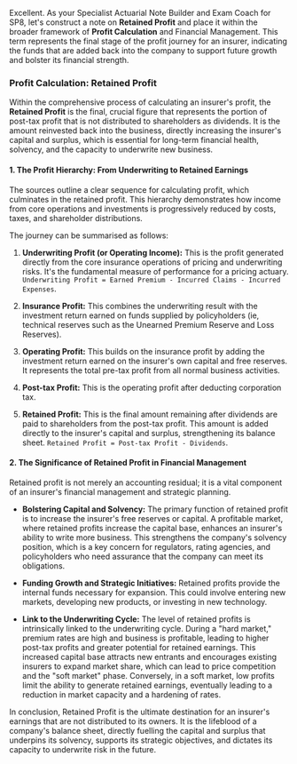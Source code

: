Excellent. As your Specialist Actuarial Note Builder and Exam Coach for SP8, let's construct a note on **Retained Profit** and place it within the broader framework of **Profit Calculation** and Financial Management. This term represents the final stage of the profit journey for an insurer, indicating the funds that are added back into the company to support future growth and bolster its financial strength.

### **Profit Calculation: Retained Profit**

Within the comprehensive process of calculating an insurer's profit, the **Retained Profit** is the final, crucial figure that represents the portion of post-tax profit that is not distributed to shareholders as dividends. It is the amount reinvested back into the business, directly increasing the insurer's capital and surplus, which is essential for long-term financial health, solvency, and the capacity to underwrite new business.

#### **1\. The Profit Hierarchy: From Underwriting to Retained Earnings**

The sources outline a clear sequence for calculating profit, which culminates in the retained profit. This hierarchy demonstrates how income from core operations and investments is progressively reduced by costs, taxes, and shareholder distributions.

The journey can be summarised as follows:

1. **Underwriting Profit (or Operating Income):** This is the profit generated directly from the core insurance operations of pricing and underwriting risks. It's the fundamental measure of performance for a pricing actuary. `Underwriting Profit = Earned Premium - Incurred Claims - Incurred Expenses`.

2. **Insurance Profit:** This combines the underwriting result with the investment return earned on funds supplied by policyholders (ie, technical reserves such as the Unearned Premium Reserve and Loss Reserves).

3. **Operating Profit:** This builds on the insurance profit by adding the investment return earned on the insurer's own capital and free reserves. It represents the total pre-tax profit from all normal business activities.

4. **Post-tax Profit:** This is the operating profit after deducting corporation tax.

5. **Retained Profit:** This is the final amount remaining after dividends are paid to shareholders from the post-tax profit. This amount is added directly to the insurer's capital and surplus, strengthening its balance sheet. `Retained Profit = Post-tax Profit - Dividends`.

#### **2\. The Significance of Retained Profit in Financial Management**

Retained profit is not merely an accounting residual; it is a vital component of an insurer's financial management and strategic planning.

* **Bolstering Capital and Solvency:** The primary function of retained profit is to increase the insurer's free reserves or capital. A profitable market, where retained profits increase the capital base, enhances an insurer's ability to write more business. This strengthens the company's solvency position, which is a key concern for regulators, rating agencies, and policyholders who need assurance that the company can meet its obligations.

* **Funding Growth and Strategic Initiatives:** Retained profits provide the internal funds necessary for expansion. This could involve entering new markets, developing new products, or investing in new technology.

* **Link to the Underwriting Cycle:** The level of retained profits is intrinsically linked to the underwriting cycle. During a "hard market," premium rates are high and business is profitable, leading to higher post-tax profits and greater potential for retained earnings. This increased capital base attracts new entrants and encourages existing insurers to expand market share, which can lead to price competition and the "soft market" phase. Conversely, in a soft market, low profits limit the ability to generate retained earnings, eventually leading to a reduction in market capacity and a hardening of rates.

In conclusion, Retained Profit is the ultimate destination for an insurer's earnings that are not distributed to its owners. It is the lifeblood of a company's balance sheet, directly fuelling the capital and surplus that underpins its solvency, supports its strategic objectives, and dictates its capacity to underwrite risk in the future.

